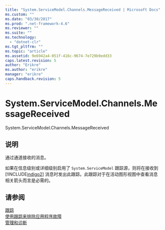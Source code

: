 ```yaml
---
title: "System.ServiceModel.Channels.MessageReceived | Microsoft Docs"
ms.custom: ""
ms.date: "03/30/2017"
ms.prod: ".net-framework-4.6"
ms.reviewer: ""
ms.suite: ""
ms.technology: 
  - "dotnet-clr"
ms.tgt_pltfrm: ""
ms.topic: "article"
ms.assetid: 9e6942a4-051f-416c-9674-7e729b9edd33
caps.latest.revision: 5
author: "Erikre"
ms.author: "erikre"
manager: "erikre"
caps.handback.revision: 5
---
```

# System.ServiceModel.Channels.MessageReceived
System.ServiceModel.Channels.MessageReceived  
  
## 说明  
 通过通道接收的消息。  
  
 如果在信息级别或详细级别启用了 `System.ServiceModel` 跟踪源，则将在接收到 [!INCLUDE[indigo2](../../../../../includes/indigo2-md.md)] 消息时发出此跟踪。此跟踪对于在活动图形视图中查看消息相关箭头而言是必需的。  
  
## 请参阅  
 [跟踪](../../../../../docs/framework/wcf/diagnostics/tracing/index.md)   
 [使用跟踪来排除应用程序故障](../../../../../docs/framework/wcf/diagnostics/tracing/using-tracing-to-troubleshoot-your-application.md)   
 [管理和诊断](../../../../../docs/framework/wcf/diagnostics/index.md)